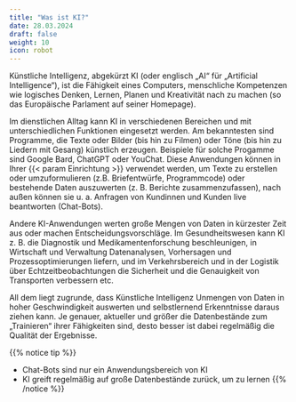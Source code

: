 ```yaml
---
title: "Was ist KI?"
date: 28.03.2024
draft: false
weight: 10
icon: robot
---
```

Künstliche Intelligenz, abgekürzt KI (oder englisch „AI“ für „Artificial Intelligence“), ist die Fähigkeit eines Computers, menschliche Kompetenzen wie logisches Denken, Lernen, Planen und Kreativität nach zu machen (so das Europäische Parlament auf seiner Homepage).

Im dienstlichen Alltag kann KI in verschiedenen Bereichen und mit unterschiedlichen Funktionen eingesetzt werden. Am bekanntesten sind Programme, die Texte oder Bilder (bis hin zu Filmen) oder Töne (bis hin zu Liedern mit Gesang) künstlich erzeugen. Beispiele für solche Progamme sind Google Bard, ChatGPT oder YouChat. Diese Anwendungen können in Ihrer {{< param Einrichtung >}} verwendet werden, um Texte zu erstellen oder umzuformulieren (z.B. Briefentwürfe, Programmcode) oder bestehende Daten auszuwerten (z. B. Berichte zusammenzufassen), nach außen können sie u. a. Anfragen von Kundinnen und Kunden live beantworten (Chat-Bots). 

Andere KI-Anwendungen werten große Mengen von Daten in kürzester Zeit aus oder machen Entscheidungsvorschläge. Im Gesundheitswesen kann KI z. B. die Diagnostik und Medikamentenforschung beschleunigen, in Wirtschaft und Verwaltung Datenanalysen, Vorhersagen und Prozessoptimierungen liefern, und im Verkehrsbereich und in der Logistik über Echtzeitbeobachtungen die Sicherheit und die Genauigkeit von Transporten verbessern etc.

All dem liegt zugrunde, dass Künstliche Intelligenz Unmengen von Daten in hoher Geschwindigkeit auswerten und selbstlernend Erkenntnisse daraus ziehen kann. Je genauer, aktueller und größer die Datenbestände zum „Trainieren“ ihrer Fähigkeiten sind, desto besser ist dabei regelmäßig die Qualität der Ergebnisse.

{{% notice tip %}}
- Chat-Bots sind nur ein Anwendungsbereich von KI
- KI greift regelmäßig auf große Datenbestände zurück, um zu lernen
{{% /notice %}}
